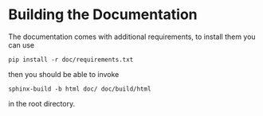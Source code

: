 Building the Documentation
==========================

The documentation comes with additional requirements, to install them
you can use
```
pip install -r doc/requirements.txt
```
then you should be able to invoke
```
sphinx-build -b html doc/ doc/build/html
```
in the root directory.